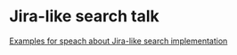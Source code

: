 # Jira-like search talk

[Examples for speach about Jira-like search implementation](https://docs.google.com/presentation/d/11dv3bmaBRlVX_jHiVqIDDdXOwUNYP0zqLERyHkfJSyk/edit#slide=id.g7ed367084e_0_260)

